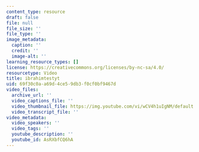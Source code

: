 ```yaml
---
content_type: resource
draft: false
file: null
file_size: ''
file_type: ''
image_metadata:
  caption: ''
  credit: ''
  image-alt: ''
learning_resource_types: []
license: https://creativecommons.org/licenses/by-nc-sa/4.0/
resourcetype: Video
title: ibrahimtestyt
uid: 69f30c0a-a69d-4ce5-9db3-f0cf0bf9467d
video_files:
  archive_url: ''
  video_captions_file: ''
  video_thumbnail_file: https://img.youtube.com/vi/wCV4h1uIgNM/default.jpg
  video_transcript_file: ''
video_metadata:
  video_speakers: ''
  video_tags: ''
  youtube_description: ''
  youtube_id: AsRXbfCQ6hA
---
```

